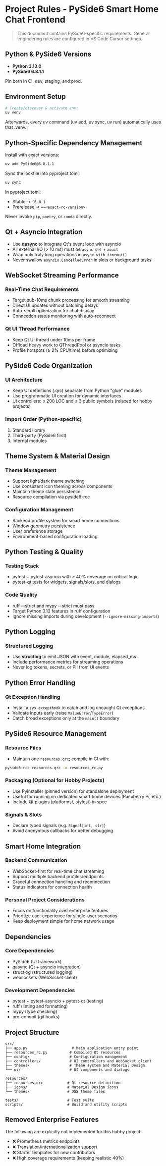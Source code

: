 # Project Rules - PySide6 Smart Home Chat Frontend

> This document contains PySide6-specific requirements. General engineering rules are configured in VS Code Cursor settings.

## Python & PySide6 Versions

- **Python 3.13.0**
- **PySide6 6.8.1.1**

Pin both in CI, dev, staging, and prod.

## Environment Setup

```bash
# Create/discover & activate env:
uv venv
```

Afterwards, every uv command (uv add, uv sync, uv run) automatically uses that .venv.

## Python-Specific Dependency Management

Install with exact versions:

```bash
uv add PySide6@6.8.1.1
```

Sync the lockfile into pyproject.toml:

```bash
uv sync
```

In pyproject.toml:
- Stable → `^6.8.1`
- Prerelease → `==<exact-rc-version>`

Never invoke `pip`, `poetry`, or `conda` directly.

## Qt + Asyncio Integration

- Use **qasync** to integrate Qt's event loop with asyncio
- All external I/O (> 10 ms) must be `async def` + `await`
- Wrap only truly long operations in `async with timeout()`
- Never swallow `asyncio.CancelledError` in slots or background tasks

## WebSocket Streaming Performance

### Real-Time Chat Requirements
- Target sub-10ms chunk processing for smooth streaming
- Direct UI updates without batching delays
- Auto-scroll optimization for chat display
- Connection status monitoring with auto-reconnect

### Qt UI Thread Performance
- Keep Qt UI thread under 10ms per frame
- Offload heavy work to QThreadPool or asyncio tasks
- Profile hotspots (≥ 2% CPU/time) before optimizing

## PySide6 Code Organization

### UI Architecture
- Keep UI definitions (.qrc) separate from Python "glue" modules
- Use programmatic UI creation for dynamic interfaces
- UI controllers: ≤ 200 LOC and ≤ 3 public symbols (relaxed for hobby projects)

### Import Order (Python-specific)
1. Standard library
2. Third-party (PySide6 first)
3. Internal modules

## Theme System & Material Design

### Theme Management
- Support light/dark theme switching
- Use consistent icon theming across components
- Maintain theme state persistence
- Resource compilation via pyside6-rcc

### Configuration Management
- Backend profile system for smart home connections
- Window geometry persistence
- User preference storage
- Environment-based configuration loading

## Python Testing & Quality

### Testing Stack
- pytest + pytest-asyncio with ≥ 40% coverage on critical logic
- pytest-qt tests for widgets, signals/slots, and dialogs

### Code Quality
- ruff --strict and mypy --strict must pass
- Target Python 3.13 features in ruff configuration
- Ignore missing imports during development (`--ignore-missing-imports`)

## Python Logging

### Structured Logging
- Use **structlog** to emit JSON with event, module, elapsed_ms
- Include performance metrics for streaming operations
- Never log tokens, secrets, or PII from UI events

## Python Error Handling

### Qt Exception Handling
- Install a `sys.excepthook` to catch and log uncaught Qt exceptions
- Validate inputs early (raise `ValueError`/`TypeError`)
- Catch broad exceptions only at the `main()` boundary

## PySide6 Resource Management

### Resource Files
- Maintain one `resources.qrc`; compile in CI with:

```bash
pyside6-rcc resources.qrc -o resources_rc.py
```

### Packaging (Optional for Hobby Projects)
- Use PyInstaller (pinned version) for standalone deployment
- Useful for running on dedicated smart home devices (Raspberry Pi, etc.)
- Include Qt plugins (platforms/, styles/) in spec

### Signals & Slots
- Declare typed signals (e.g. `Signal[int, str]`)
- Avoid anonymous callbacks for better debugging

## Smart Home Integration

### Backend Communication
- WebSocket-first for real-time chat streaming
- Support multiple backend profiles/endpoints
- Graceful connection handling and reconnection
- Status indicators for connection health

### Personal Project Considerations
- Focus on functionality over enterprise features
- Prioritize user experience for single-user scenarios
- Keep deployment simple for home network usage

## Dependencies

### Core Dependencies
- PySide6 (UI framework)
- qasync (Qt + asyncio integration)
- structlog (structured logging)
- websockets (WebSocket client)

### Development Dependencies
- pytest + pytest-asyncio + pytest-qt (testing)
- ruff (linting and formatting)
- mypy (type checking)
- pre-commit (git hooks)

## Project Structure

```
src/
├── app.py                    # Main application entry point
├── resources_rc.py          # Compiled Qt resources
├── config/                  # Configuration management
├── controllers/             # UI controllers and WebSocket client
├── themes/                  # Theme system and Material Design
└── ui/                      # UI components and dialogs

resources/
├── resources.qrc           # Qt resource definition
├── icons/                  # Material Design icons
└── themes/                 # QSS theme files

tests/                      # Test suite
scripts/                    # Build and utility scripts
```

## Removed Enterprise Features

The following are explicitly not implemented for this hobby project:
- ❌ Prometheus metrics endpoints
- ❌ Translation/internationalization support
- ❌ Starter templates for new contributors
- ❌ High coverage requirements (keeping realistic 40%)
